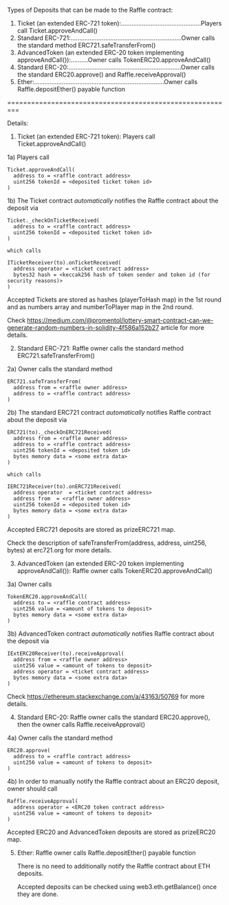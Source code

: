 Types of Deposits that can be made to the Raffle contract:

1) Ticket (an extended ERC-721 token):..............................................Players call Ticket.approveAndCall()
2) Standard ERC-721:................................................................Owner calls the standard method ERC721.safeTransferFrom()
3) AdvancedToken (an extended ERC-20 token implementing approveAndCall()):..........Owner calls TokenERC20.approveAndCall()
4) Standard ERC-20:.................................................................Owner calls the standard ERC20.approve() and Raffle.receiveApproval()
5) Ether:...........................................................................Owner calls Raffle.depositEther() payable function

=========================================================

Details:

1) Ticket (an extended ERC-721 token): Players call Ticket.approveAndCall()

1a) Players call

    Ticket.approveAndCall(
      address to = <raffle contract address>
      uint256 tokenId = <deposited ticket token id>
    )

1b) The Ticket contract _automatically_ notifies the Raffle contract about the deposit via

    Ticket._checkOnTicketReceived(
      address to = <raffle contract address>
      uint256 tokenId = <deposited ticket token id>
    )

    which calls

    ITicketReceiver(to).onTicketReceived(
      address operator = <ticket contract address>
      bytes32 hash = <keccak256 hash of token sender and token id (for security reasons)>
    )

Accepted Tickets are stored as hashes (playerToHash map) in the 1st round and as numbers array and numberToPlayer map in the 2nd round.

Check https://medium.com/@promentol/lottery-smart-contract-can-we-generate-random-numbers-in-solidity-4f586a152b27 article for more details.

2) Standard ERC-721: Raffle owner calls the standard method ERC721.safeTransferFrom()

2a) Owner calls the standard method

    ERC721.safeTransferFrom(
      address from = <raffle owner address>
      address to = <raffle contract address>
    )

2b) The standard ERC721 contract _automatically_ notifies Raffle contract about the deposit via 

    ERC721(to)._checkOnERC721Received(
      address from = <raffle owner address>
      address to = <raffle contract address>
      uint256 tokenId = <deposited token id>
      bytes memory data = <some extra data>
    )

    which calls

    IERC721Receiver(to).onERC721Received(
      address operator  = <ticket contract address>
      address from  = <raffle owner address>
      uint256 tokenId = <deposited token id>
      bytes memory data = <some extra data>
    )

Accepted ERC721 deposits are stored as prizeERC721 map.

Check the description of safeTransferFrom(address, address, uint256, bytes) at erc721.org for more details.

3) AdvancedToken (an extended ERC-20 token implementing approveAndCall()): Raffle owner calls TokenERC20.approveAndCall()

3a) Owner calls

    TokenERC20.approveAndCall(
      address to = <raffle contract address>
      uint256 value = <amount of tokens to deposit>
      bytes memory data = <some extra data>
    )

3b) AdvancedToken contract _automatically_ notifies Raffle contract about the deposit via 

    IExtERC20Receiver(to).receiveApproval(
      address from = <raffle owner address>
      uint256 value = <amount of tokens to deposit>
      address operator = <ticket contract address>
      bytes memory data = <some extra data>
    )

Check https://ethereum.stackexchange.com/a/43163/50769 for more details.

4) Standard ERC-20: Raffle owner calls the standard ERC20.approve(), then the owner calls Raffle.receiveApproval()

4a) Owner calls the standard method

    ERC20.approve(
      address to = <raffle contract address>
      uint256 value = <amount of tokens to deposit>
    )

4b) In order to manually notify the Raffle contract about an ERC20 deposit, owner should call

    Raffle.receiveApproval(
      address operator = <ERC20 token contract address>
      uint256 value = <amount of tokens to deposit>
    )

Accepted ERC20 and AdvancedToken deposits are stored as prizeERC20 map.

5) Ether: Raffle owner calls Raffle.depositEther() payable function

   There is no need to additionally notify the Raffle contract about ETH deposits.

   Accepted deposits can be checked using web3.eth.getBalance(<raffle contract address>) once they are done.


